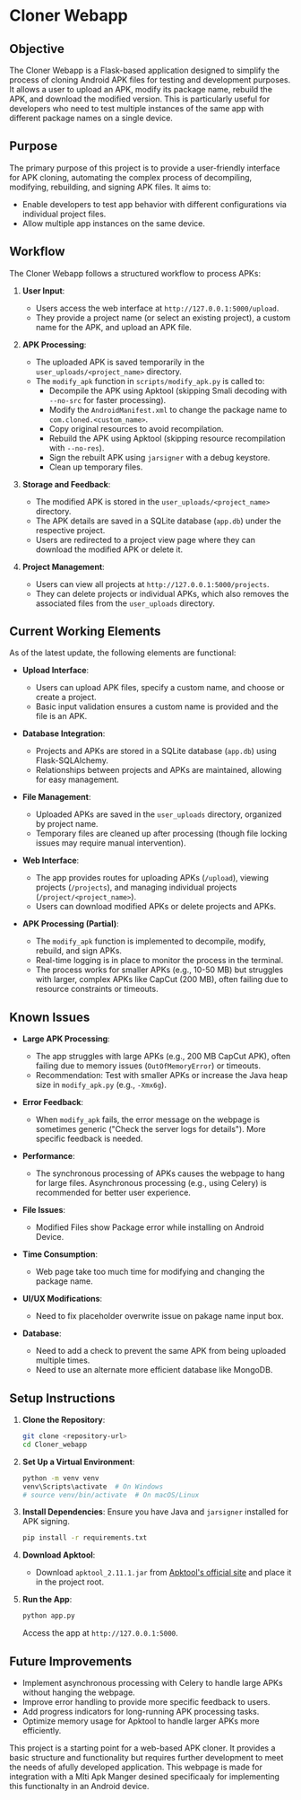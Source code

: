# Cloner Webapp

## Objective
The Cloner Webapp is a Flask-based application designed to simplify the process of cloning Android APK files for testing and development purposes. It allows a user to upload an APK, modify its package name, rebuild the APK, and download the modified version. This is particularly useful for developers who need to test multiple instances of the same app with different package names on a single device.

## Purpose
The primary purpose of this project is to provide a user-friendly interface for APK cloning, automating the complex process of decompiling, modifying, rebuilding, and signing APK files. 
It aims to:
- Enable developers to test app behavior with different configurations via individual project files.
- Allow multiple app instances on the same device.

## Workflow
The Cloner Webapp follows a structured workflow to process APKs:

1. **User Input**:
   - Users access the web interface at `http://127.0.0.1:5000/upload`.
   - They provide a project name (or select an existing project), a custom name for the APK, and upload an APK file.

2. **APK Processing**:
   - The uploaded APK is saved temporarily in the `user_uploads/<project_name>` directory.
   - The `modify_apk` function in `scripts/modify_apk.py` is called to:
     - Decompile the APK using Apktool (skipping Smali decoding with `--no-src` for faster processing).
     - Modify the `AndroidManifest.xml` to change the package name to `com.cloned.<custom_name>`.
     - Copy original resources to avoid recompilation.
     - Rebuild the APK using Apktool (skipping resource recompilation with `--no-res`).
     - Sign the rebuilt APK using `jarsigner` with a debug keystore.
     - Clean up temporary files.

3. **Storage and Feedback**:
   - The modified APK is stored in the `user_uploads/<project_name>` directory.
   - The APK details are saved in a SQLite database (`app.db`) under the respective project.
   - Users are redirected to a project view page where they can download the modified APK or delete it.

4. **Project Management**:
   - Users can view all projects at `http://127.0.0.1:5000/projects`.
   - They can delete projects or individual APKs, which also removes the associated files from the `user_uploads` directory.

## Current Working Elements
As of the latest update, the following elements are functional:

- **Upload Interface**:
  - Users can upload APK files, specify a custom name, and choose or create a project.
  - Basic input validation ensures a custom name is provided and the file is an APK.

- **Database Integration**:
  - Projects and APKs are stored in a SQLite database (`app.db`) using Flask-SQLAlchemy.
  - Relationships between projects and APKs are maintained, allowing for easy management.

- **File Management**:
  - Uploaded APKs are saved in the `user_uploads` directory, organized by project name.
  - Temporary files are cleaned up after processing (though file locking issues may require manual intervention).

- **Web Interface**:
  - The app provides routes for uploading APKs (`/upload`), viewing projects (`/projects`), and managing individual projects (`/project/<project_name>`).
  - Users can download modified APKs or delete projects and APKs.

- **APK Processing (Partial)**:
  - The `modify_apk` function is implemented to decompile, modify, rebuild, and sign APKs.
  - Real-time logging is in place to monitor the process in the terminal.
  - The process works for smaller APKs (e.g., 10-50 MB) but struggles with larger, complex APKs like CapCut (200 MB), often failing due to resource constraints or timeouts.

## Known Issues
- **Large APK Processing**:
  - The app struggles with large APKs (e.g., 200 MB CapCut APK), often failing due to memory issues (`OutOfMemoryError`) or timeouts.
  - Recommendation: Test with smaller APKs or increase the Java heap size in `modify_apk.py` (e.g., `-Xmx6g`).

- **Error Feedback**:
  - When `modify_apk` fails, the error message on the webpage is sometimes generic ("Check the server logs for details"). More specific feedback is needed.

- **Performance**:
  - The synchronous processing of APKs causes the webpage to hang for large files. Asynchronous processing (e.g., using Celery) is recommended for better user experience.

- **File Issues**:
  - Modified Files show Package error while installing on Android Device.

- **Time Consumption**:
  - Web page take too much time for modifying and changing the package name.

- **UI/UX Modifications**:
  - Need to fix placeholder overwrite issue on pakage name input box. 

- **Database**:
  - Need to add a check to prevent the same APK from being uploaded multiple times.
  - Need to use an alternate more efficient database like MongoDB.

## Setup Instructions
1. **Clone the Repository**:
   ```bash
   git clone <repository-url>
   cd Cloner_webapp
   ```

2. **Set Up a Virtual Environment**:
   ```bash
   python -m venv venv
   venv\Scripts\activate  # On Windows
   # source venv/bin/activate  # On macOS/Linux
   ```

3. **Install Dependencies**:
   Ensure you have Java and `jarsigner` installed for APK signing.
   ```bash
   pip install -r requirements.txt
   ```

4. **Download Apktool**:
   - Download `apktool_2.11.1.jar` from [Apktool's official site](https://apktool.org/) and place it in the project root.

5. **Run the App**:
   ```bash
   python app.py
   ```
   Access the app at `http://127.0.0.1:5000`.

## Future Improvements
- Implement asynchronous processing with Celery to handle large APKs without hanging the webpage.
- Improve error handling to provide more specific feedback to users.
- Add progress indicators for long-running APK processing tasks.
- Optimize memory usage for Apktool to handle larger APKs more efficiently.


This project is a starting point for a web-based APK cloner. It provides a basic structure and functionality but requires further development to meet the needs of afully developed application. This webpage is made for integration with a Mlti Apk Manger desined specificaaly for implementing this functionalty in an Android device.